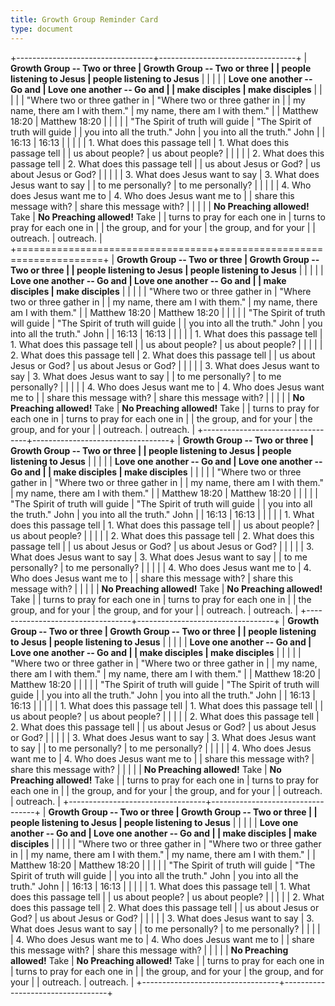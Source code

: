 ```yaml
---
title: Growth Group Reminder Card
type: document
---
```

+----------------------------------+----------------------------------+
| **Growth Group -- Two or three   | **Growth Group -- Two or three   |
| people listening to Jesus**      | people listening to Jesus**      |
|                                  |                                  |
| **Love one another -- Go and     | **Love one another -- Go and     |
| make disciples**                 | make disciples**                 |
|                                  |                                  |
| \"Where two or three gather in   | \"Where two or three gather in   |
| my name, there am I with them.\" | my name, there am I with them.\" |
| Matthew 18:20                    | Matthew 18:20                    |
|                                  |                                  |
| \"The Spirit of truth will guide | \"The Spirit of truth will guide |
| you into all the truth.\" John   | you into all the truth.\" John   |
| 16:13                            | 16:13                            |
|                                  |                                  |
| 1\. What does this passage tell  | 1\. What does this passage tell  |
| us about people?                 | us about people?                 |
|                                  |                                  |
| 2\. What does this passage tell  | 2\. What does this passage tell  |
| us about Jesus or God?           | us about Jesus or God?           |
|                                  |                                  |
| 3\. What does Jesus want to say  | 3\. What does Jesus want to say  |
| to me personally?                | to me personally?                |
|                                  |                                  |
| 4\. Who does Jesus want me to    | 4\. Who does Jesus want me to    |
| share this message with?         | share this message with?         |
|                                  |                                  |
| **No Preaching allowed!** Take   | **No Preaching allowed!** Take   |
| turns to pray for each one in    | turns to pray for each one in    |
| the group, and for your          | the group, and for your          |
| outreach.                        | outreach.                        |
+==================================+==================================+
| **Growth Group -- Two or three   | **Growth Group -- Two or three   |
| people listening to Jesus**      | people listening to Jesus**      |
|                                  |                                  |
| **Love one another -- Go and     | **Love one another -- Go and     |
| make disciples**                 | make disciples**                 |
|                                  |                                  |
| \"Where two or three gather in   | \"Where two or three gather in   |
| my name, there am I with them.\" | my name, there am I with them.\" |
| Matthew 18:20                    | Matthew 18:20                    |
|                                  |                                  |
| \"The Spirit of truth will guide | \"The Spirit of truth will guide |
| you into all the truth.\" John   | you into all the truth.\" John   |
| 16:13                            | 16:13                            |
|                                  |                                  |
| 1\. What does this passage tell  | 1\. What does this passage tell  |
| us about people?                 | us about people?                 |
|                                  |                                  |
| 2\. What does this passage tell  | 2\. What does this passage tell  |
| us about Jesus or God?           | us about Jesus or God?           |
|                                  |                                  |
| 3\. What does Jesus want to say  | 3\. What does Jesus want to say  |
| to me personally?                | to me personally?                |
|                                  |                                  |
| 4\. Who does Jesus want me to    | 4\. Who does Jesus want me to    |
| share this message with?         | share this message with?         |
|                                  |                                  |
| **No Preaching allowed!** Take   | **No Preaching allowed!** Take   |
| turns to pray for each one in    | turns to pray for each one in    |
| the group, and for your          | the group, and for your          |
| outreach.                        | outreach.                        |
+----------------------------------+----------------------------------+
| **Growth Group -- Two or three   | **Growth Group -- Two or three   |
| people listening to Jesus**      | people listening to Jesus**      |
|                                  |                                  |
| **Love one another -- Go and     | **Love one another -- Go and     |
| make disciples**                 | make disciples**                 |
|                                  |                                  |
| \"Where two or three gather in   | \"Where two or three gather in   |
| my name, there am I with them.\" | my name, there am I with them.\" |
| Matthew 18:20                    | Matthew 18:20                    |
|                                  |                                  |
| \"The Spirit of truth will guide | \"The Spirit of truth will guide |
| you into all the truth.\" John   | you into all the truth.\" John   |
| 16:13                            | 16:13                            |
|                                  |                                  |
| 1\. What does this passage tell  | 1\. What does this passage tell  |
| us about people?                 | us about people?                 |
|                                  |                                  |
| 2\. What does this passage tell  | 2\. What does this passage tell  |
| us about Jesus or God?           | us about Jesus or God?           |
|                                  |                                  |
| 3\. What does Jesus want to say  | 3\. What does Jesus want to say  |
| to me personally?                | to me personally?                |
|                                  |                                  |
| 4\. Who does Jesus want me to    | 4\. Who does Jesus want me to    |
| share this message with?         | share this message with?         |
|                                  |                                  |
| **No Preaching allowed!** Take   | **No Preaching allowed!** Take   |
| turns to pray for each one in    | turns to pray for each one in    |
| the group, and for your          | the group, and for your          |
| outreach.                        | outreach.                        |
+----------------------------------+----------------------------------+
| **Growth Group -- Two or three   | **Growth Group -- Two or three   |
| people listening to Jesus**      | people listening to Jesus**      |
|                                  |                                  |
| **Love one another -- Go and     | **Love one another -- Go and     |
| make disciples**                 | make disciples**                 |
|                                  |                                  |
| \"Where two or three gather in   | \"Where two or three gather in   |
| my name, there am I with them.\" | my name, there am I with them.\" |
| Matthew 18:20                    | Matthew 18:20                    |
|                                  |                                  |
| \"The Spirit of truth will guide | \"The Spirit of truth will guide |
| you into all the truth.\" John   | you into all the truth.\" John   |
| 16:13                            | 16:13                            |
|                                  |                                  |
| 1\. What does this passage tell  | 1\. What does this passage tell  |
| us about people?                 | us about people?                 |
|                                  |                                  |
| 2\. What does this passage tell  | 2\. What does this passage tell  |
| us about Jesus or God?           | us about Jesus or God?           |
|                                  |                                  |
| 3\. What does Jesus want to say  | 3\. What does Jesus want to say  |
| to me personally?                | to me personally?                |
|                                  |                                  |
| 4\. Who does Jesus want me to    | 4\. Who does Jesus want me to    |
| share this message with?         | share this message with?         |
|                                  |                                  |
| **No Preaching allowed!** Take   | **No Preaching allowed!** Take   |
| turns to pray for each one in    | turns to pray for each one in    |
| the group, and for your          | the group, and for your          |
| outreach.                        | outreach.                        |
+----------------------------------+----------------------------------+
| **Growth Group -- Two or three   | **Growth Group -- Two or three   |
| people listening to Jesus**      | people listening to Jesus**      |
|                                  |                                  |
| **Love one another -- Go and     | **Love one another -- Go and     |
| make disciples**                 | make disciples**                 |
|                                  |                                  |
| \"Where two or three gather in   | \"Where two or three gather in   |
| my name, there am I with them.\" | my name, there am I with them.\" |
| Matthew 18:20                    | Matthew 18:20                    |
|                                  |                                  |
| \"The Spirit of truth will guide | \"The Spirit of truth will guide |
| you into all the truth.\" John   | you into all the truth.\" John   |
| 16:13                            | 16:13                            |
|                                  |                                  |
| 1\. What does this passage tell  | 1\. What does this passage tell  |
| us about people?                 | us about people?                 |
|                                  |                                  |
| 2\. What does this passage tell  | 2\. What does this passage tell  |
| us about Jesus or God?           | us about Jesus or God?           |
|                                  |                                  |
| 3\. What does Jesus want to say  | 3\. What does Jesus want to say  |
| to me personally?                | to me personally?                |
|                                  |                                  |
| 4\. Who does Jesus want me to    | 4\. Who does Jesus want me to    |
| share this message with?         | share this message with?         |
|                                  |                                  |
| **No Preaching allowed!** Take   | **No Preaching allowed!** Take   |
| turns to pray for each one in    | turns to pray for each one in    |
| the group, and for your          | the group, and for your          |
| outreach.                        | outreach.                        |
+----------------------------------+----------------------------------+
